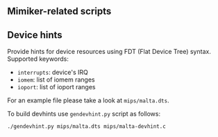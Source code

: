 Mimiker-related scripts
---

Device hints
---

Provide hints for device resources using FDT (Flat Device Tree) syntax.
Supported keywords:

 * `interrupts`: device's IRQ
 * `iomem`: list of iomem ranges
 * `ioport`: list of ioport ranges

For an example file please take a look at `mips/malta.dts`.

To build devhints use `gendevhint.py` script as follows:
```
./gendevhint.py mips/malta.dts mips/malta-devhint.c
```
